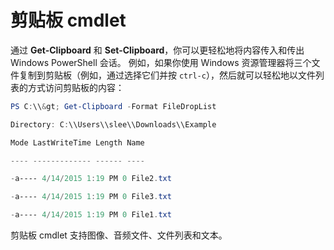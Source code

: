 # 剪贴板 cmdlet
通过 **Get-Clipboard** 和 **Set-Clipboard**，你可以更轻松地将内容传入和传出 Windows PowerShell 会话。 例如，如果你使用 Windows 资源管理器将三个文件复制到剪贴板（例如，通过选择它们并按 `ctrl-c`），然后就可以轻松地以文件列表的方式访问剪贴板的内容：

```powershell 
PS C:\\&gt; Get-Clipboard -Format FileDropList

Directory: C:\\Users\\slee\\Downloads\\Example

Mode LastWriteTime Length Name

---- ------------- ------ ----

-a---- 4/14/2015 1:19 PM 0 File2.txt

-a---- 4/14/2015 1:19 PM 0 File3.txt

-a---- 4/14/2015 1:19 PM 0 File1.txt
```


剪贴板 cmdlet 支持图像、音频文件、文件列表和文本。


<!--HONumber=Aug16_HO3-->


